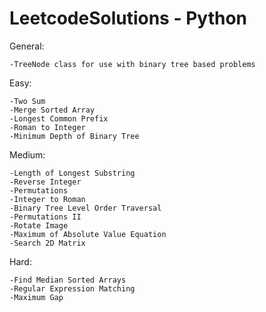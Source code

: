 # LeetcodeSolutions - Python
  
  
  General:
  
    -TreeNode class for use with binary tree based problems
  
  Easy:
    
    -Two Sum
    -Merge Sorted Array
    -Longest Common Prefix
    -Roman to Integer
    -Minimum Depth of Binary Tree
    
  Medium:
    
    -Length of Longest Substring
    -Reverse Integer
    -Permutations
    -Integer to Roman
    -Binary Tree Level Order Traversal
    -Permutations II
    -Rotate Image
    -Maximum of Absolute Value Equation
    -Search 2D Matrix
    
  Hard:
  
    -Find Median Sorted Arrays
    -Regular Expression Matching
    -Maximum Gap
